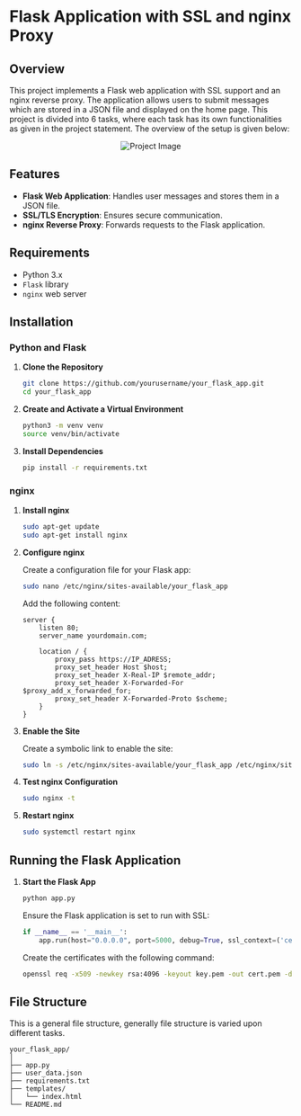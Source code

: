 # Flask Application with SSL and nginx Proxy

## Overview

This project implements a Flask web application with SSL support and an nginx reverse proxy. The application allows users to submit messages which are stored in a JSON file and displayed on the home page. This project is divided into 6 tasks, where each task has its own functionalities as given in the project statement. The overview of the setup is given below:
<div align="center">
    <img src="https://github.com/Pranab239/Transparent-SSL-Proxy-Server/assets/128295229/264729e1-22df-4f00-b5fb-10f682c90cdf" alt="Project Image">
</div>


## Features

- **Flask Web Application**: Handles user messages and stores them in a JSON file.
- **SSL/TLS Encryption**: Ensures secure communication.
- **nginx Reverse Proxy**: Forwards requests to the Flask application.

## Requirements

- Python 3.x
- `Flask` library
- `nginx` web server

## Installation

### Python and Flask

1. **Clone the Repository**
    ```sh
    git clone https://github.com/yourusername/your_flask_app.git
    cd your_flask_app
    ```

2. **Create and Activate a Virtual Environment**
    ```sh
    python3 -m venv venv
    source venv/bin/activate
    ```

3. **Install Dependencies**
    ```sh
    pip install -r requirements.txt
    ```

### nginx

1. **Install nginx**
    ```sh
    sudo apt-get update
    sudo apt-get install nginx
    ```

2. **Configure nginx**

    Create a configuration file for your Flask app:

    ```sh
    sudo nano /etc/nginx/sites-available/your_flask_app
    ```

    Add the following content:

    ```nginx
    server {
        listen 80;
        server_name yourdomain.com;

        location / {
            proxy_pass https://IP_ADRESS;
            proxy_set_header Host $host;
            proxy_set_header X-Real-IP $remote_addr;
            proxy_set_header X-Forwarded-For $proxy_add_x_forwarded_for;
            proxy_set_header X-Forwarded-Proto $scheme;
        }
    }
    ```

3. **Enable the Site**

    Create a symbolic link to enable the site:

    ```sh
    sudo ln -s /etc/nginx/sites-available/your_flask_app /etc/nginx/sites-enabled/
    ```

4. **Test nginx Configuration**

    ```sh
    sudo nginx -t
    ```

5. **Restart nginx**

    ```sh
    sudo systemctl restart nginx
    ```

## Running the Flask Application

1. **Start the Flask App**
    ```sh
    python app.py
    ```

    Ensure the Flask application is set to run with SSL:

    ```python
    if __name__ == '__main__':
        app.run(host="0.0.0.0", port=5000, debug=True, ssl_context=('certB.pem', 'keyB.pem'))
    ```
    Create the certificates with the following command:
   ```sh
   openssl req -x509 -newkey rsa:4096 -keyout key.pem -out cert.pem -days 365
   ```

## File Structure
This is a general file structure, generally file structure is varied upon different tasks.
```plaintext
your_flask_app/
│
├── app.py
├── user_data.json
├── requirements.txt
├── templates/
│   └── index.html
└── README.md

